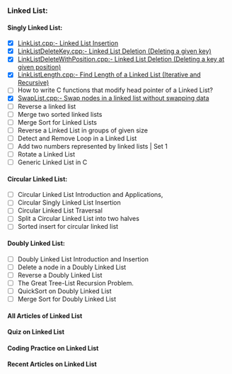 ### Linked List:

#### Singly Linked List:
 
 - [x]  [LinkList.cpp:- Linked List Insertion](https://www.geeksforgeeks.org/linked-list-set-2-inserting-a-node/)
 - [x]  [LinkListDeleteKey.cpp:- Linked List Deletion (Deleting a given key)](https://www.geeksforgeeks.org/linked-list-set-3-deleting-node/)
 - [x]  [LinkListDeleteWithPosition.cpp:- Linked List Deletion (Deleting a key at given position)](https://www.geeksforgeeks.org/delete-a-linked-list-node-at-a-given-position/)
 - [x]  [LinkListLength.cpp:- Find Length of a Linked List (Iterative and Recursive)](https://www.geeksforgeeks.org/find-length-of-a-linked-list-iterative-and-recursive/)
 - [ ]  How to write C functions that modify head pointer of a Linked List?
 - [x]  [SwapList.cpp:- Swap nodes in a linked list without swapping data](https://www.geeksforgeeks.org/swap-nodes-in-a-linked-list-without-swapping-data/)
 - [ ]  Reverse a linked list
 - [ ]  Merge two sorted linked lists
 - [ ]  Merge Sort for Linked Lists
 - [ ]  Reverse a Linked List in groups of given size
 - [ ]  Detect and Remove Loop in a Linked List
 - [ ]  Add two numbers represented by linked lists | Set 1
 - [ ]  Rotate a Linked List
 - [ ]  Generic Linked List in C

#### Circular Linked List:

 - [ ]  Circular Linked List Introduction and Applications,
 - [ ]  Circular Singly Linked List Insertion
 - [ ]  Circular Linked List Traversal
 - [ ]  Split a Circular Linked List into two halves
 - [ ]  Sorted insert for circular linked list

#### Doubly Linked List:
 - [ ] Doubly Linked List Introduction and Insertion
 - [ ] Delete a node in a Doubly Linked List
 - [ ] Reverse a Doubly Linked List
 - [ ] The Great Tree-List Recursion Problem.
 - [ ] QuickSort on Doubly Linked List
 - [ ] Merge Sort for Doubly Linked List

#### All Articles of Linked List
#### Quiz on Linked List
#### Coding Practice on Linked List
#### Recent Articles on Linked List
